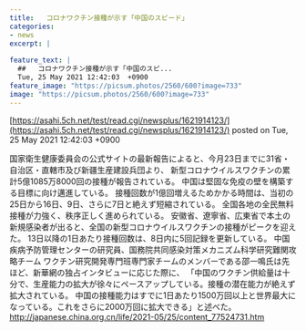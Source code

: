 ```yaml
---
title:   コロナワクチン接種が示す「中国のスピード」  
categories:
- news
excerpt: |
  
feature_text: |
  ##   コロナワクチン接種が示す「中国のスピ...
  Tue, 25 May 2021 12:42:03  +0900
feature_image: "https://picsum.photos/2560/600?image=733"
image: "https://picsum.photos/2560/600?image=733"
---
```


[https://asahi.5ch.net/test/read.cgi/newsplus/1621914123/](https://asahi.5ch.net/test/read.cgi/newsplus/1621914123/)
posted on Tue, 25 May 2021 12:42:03  +0900

<!--more-->

国家衛生健康委員会の公式サイトの最新報告によると、今月23日までに31省・自治区・直轄市及び新疆生産建設兵団より、 新型コロナウイルスワクチンの累計5億1085万8000回の接種が報告されている。 中国は堅固な免疫の壁を構築する目標に向け邁進している。 接種回数が1億回増えるためかかる時間は、当初の25日から16日、9日、さらに7日と絶えず短縮されている。 全国各地の全民無料接種が力強く、秩序正しく進められている。 安徽省、遼寧省、広東省で本土の新規感染者が出ると、全国の新型コロナウイルスワクチンの接種がピークを迎えた。 13日以降の1日あたり接種回数は、8日内に5回記録を更新している。 中国疾病予防管理センターの研究員、国務院共同感染対策メカニズム科学研究難関攻略チーム ワクチン研究開発専門班専門家チームのメンバーである邵一鳴氏は先ほど、新華網の独占インタビューに応じた際に、 「中国のワクチン供給量は十分で、生産能力の拡大が徐々にペースアップしている。接種の潜在能力が絶えず拡大されている。 中国の接種能力はすでに1日あたり1500万回以上と世界最大になっている。これをさらに2000万回に拡大できる」と述べた。 http://japanese.china.org.cn/life/2021-05/25/content_77524731.htm
